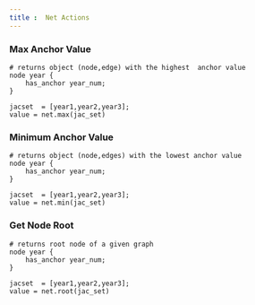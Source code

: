 ```yaml
---
title :  Net Actions
---
```

### Max Anchor Value
```jac
# returns object (node,edge) with the highest  anchor value
node year {
    has_anchor year_num;
}

jacset  = [year1,year2,year3];
value = net.max(jac_set)
```
### Minimum Anchor Value
```jac
# returns object (node,edges) with the lowest anchor value
node year {
    has_anchor year_num;
}

jacset  = [year1,year2,year3];
value = net.min(jac_set)
```
### Get Node Root
```jac
# returns root node of a given graph 
node year {
    has_anchor year_num;
}

jacset  = [year1,year2,year3];
value = net.root(jac_set)
```
